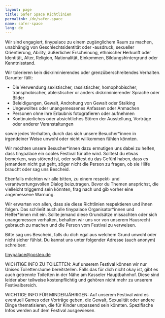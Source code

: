 ```yaml
---
layout: page
title: Safer Space Richtlinien
permalink: /de/safer-space
name: safer-space
lang: de
---
```


Wir sind engagiert, tinypalace zu einem zugänglichem Raum zu machen, unabhängig von Geschlechtsidentität oder -ausdruck, sexueller Orientierung, <span class="help" title="geistige oder körperliche Beinträchtigung">Ability</span>, äußerlicher Erscheinung, ethnischer Herkunft oder Identität, Alter, Religion, Nationalität, Einkommen, Bildungshintergrund oder Kenntnisstand.

Wir tolerieren kein diskriminierendes oder grenzüberschreitendes Verhalten. Darunter fällt:

- Die Verwendung sexistischer, rassistischer, homophobischer, transphobischer, <span class="help" title="Diskriminierend gegenüber Personen mit Behinderung">ableistischer</span> or anders diskriminierender Sprache oder Bilder
- Beleidigungen, Gewalt, Androhung von Gewalt oder Stalking
- Ungewolltes oder unangemessenes Anfassen oder Anmachen
- Personen ohne ihre Erlaubnis fotografieren oder aufnehmen
- Kontinuierliches oder absichtliches Stören der Ausstellung, Vorträge oder anderer Veranstaltungen

sowie jedes Verhalten, durch das sich unsere Besucher*innen in irgendeiner Weise unwohl oder nicht willkommen fühlen könnten.

Wir möchten unsere Besucher*innen dazu ermutigen uns dabei zu helfen, dass tinypalace ein cooles Festival für alle wird. Solltest du etwas bemerken, was störend ist, oder solltest du das Gefühl haben, dass es jemandem nicht gut geht, zöger nicht die Person zu fragen, ob sie Hilfe braucht oder sag uns Bescheid.

Ebenfalls möchten wir alle bitten, zu einem respekt- und verantwortungsvollen Dialog beizutragen. Bevor du Themen ansprichst, die vielleicht <span class="help" title="Trigger (Auslöser) können bestimmte Themen, Wörter oder Bilder sein, die negative Assoziationen oder Erinnerungen bei Menschen mit - meist traumatischen - Erfahrungen auslösen">triggernd</span> sein könnten, frag nach und gib vorher eine angemessene <span class="help" title='Beispiel: "Triggerwarnung, in meinem Vortag werde ich auch über explizite Gewalt und homophobische Sprache reden"'>Warnung</span>.

Wir erwarten von allen, dass sie diese Richtlinien respektieren und ihnen folgen. Das schließt auch alle tinypalace Organisator\*innen und Helfer\*innen mit ein. Sollte jemand diese Grundsätze missachten oder sich unangemessen verhalten, behalten wir uns vor von unserem Hausrecht gebrauch zu machen und die Person vom Festival zu verweisen.

Bitte sag uns Bescheid, falls du dich egal aus welchem Grund unwohl oder nicht sicher fühlst. Du kannst uns unter folgender Adresse (auch anonym) schreiben:

<a href='mailt&#111;&#58;ti&#110;%7&#57;p&#97;lace&#64;p%&#54;F&#37;7&#51;&#37;7&#52;&#101;&#111;&#46;&#100;e'>tin<span style="display:none">REMOVETHIS</span>ypala&#99;e&#64;post&#101;o&#46;d&#101;</a>
  

WICHTIGE INFO ZU TOILETTEN: Auf unserem Festival können wir nur Unisex Toilettenräume bereitstellen. Falls das für dich nicht okay ist, gibt es auch getrennte Toiletten in der Nähe am Kasseler Hauptbahnhof. Diese sind leider aber teilweise kostenpflichtig und gehören nicht mehr zu unserem Festivalbereich.

WICHTIGE INFO FÜR MINDERJÄHRIGEN: Auf unserem Festival wird es eventuell Games oder Vorträge geben, die Gewalt, Sexualität oder andere Dinge thematisieren, die für Kinder unpassend sein könnten. Spezifische Infos werden auf dem Festival ausgewiesen.
